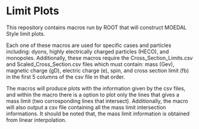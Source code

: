 # Limit Plots

This repository contains macros run by ROOT that will construct MOEDAL Style limit plots.

Each one of these macros are used for specific cases and particles including: dyons, highly electrically charged particles (HECO), and monopoles. Additionally, these macros require the Cross_Section_Limits.csv and Scaled_Cross_Section.csv files which must contain: mass (Gev), magnetic charge (gD), electric charge (e), spin, and cross section limit (fb) in the first 5 columns of the csv file in that order. 

The macros will produce plots with the information given by the csv files, and within the macro there is a option to plot only the lines that gives a mass limit (two corrosponding lines that intersect). Additionally, the macro will also output a csv file containing all the mass limit intersection informations. It should be noted that, the mass limit information is obtained from linear interpolation. 
